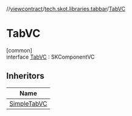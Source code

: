 //[viewcontract](../../../index.md)/[tech.skot.libraries.tabbar](../index.md)/[TabVC](index.md)

# TabVC

[common]\
interface [TabVC](index.md) : SKComponentVC

## Inheritors

| Name |
|---|
| [SimpleTabVC](../-simple-tab-v-c/index.md) |
